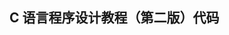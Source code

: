 ## C 语言程序设计教程（第二版）代码                                                                                                                                                                                                                                                                                                                                                                                                                                                                       

